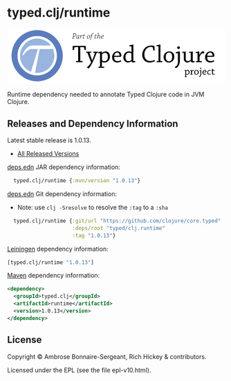 # typed.clj/runtime

<a href='http://typedclojure.org'><img src='images/part-of-typed-clojure-project.png'></a>

Runtime dependency needed to annotate Typed Clojure code in JVM Clojure.

## Releases and Dependency Information

Latest stable release is 1.0.13.

* [All Released Versions](https://clojars.org/typed.clj/runtime)

[deps.edn](https://clojure.org/reference/deps_and_cli) JAR dependency information:

```clj
  typed.clj/runtime {:mvn/version "1.0.13"}
 ```

[deps.edn](https://clojure.org/reference/deps_and_cli) Git dependency information:

- Note: use `clj -Sresolve` to resolve the `:tag` to a `:sha`

```clj
  typed.clj/runtime {:git/url "https://github.com/clojure/core.typed"
                     :deps/root "typed/clj.runtime"
                     :tag "1.0.13"}
```

[Leiningen](https://github.com/technomancy/leiningen) dependency information:

```clojure
[typed.clj/runtime "1.0.13"]
```

[Maven](https://maven.apache.org/) dependency information:

```XML
<dependency>
  <groupId>typed.clj</groupId>
  <artifactId>runtime</artifactId>
  <version>1.0.13</version>
</dependency>
```

## License

Copyright © Ambrose Bonnaire-Sergeant, Rich Hickey & contributors.

Licensed under the EPL (see the file epl-v10.html).
